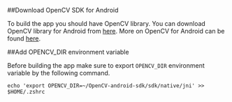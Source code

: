 ##Download OpenCV SDK for Android 

To build the app you should have OpenCV library.
You can download OpenCV library for Android from [here](https://opencv.org/releases/).
More on OpenCV for Android can be found [here](https://opencv.org/android/).

##Add OPENCV_DIR environment variable

Before building the app make sure to export `OPENCV_DIR` environment variable by the following command.

```
echo 'export OPENCV_DIR=~/OpenCV-android-sdk/sdk/native/jni' >> $HOME/.zshrc
```

